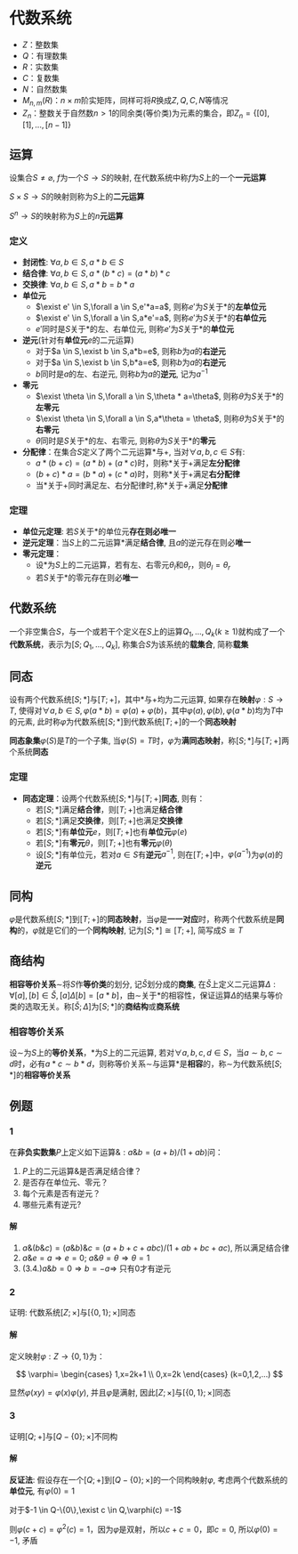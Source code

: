 # 代数系统

- $Z$：整数集
- $Q$：有理数集
- $R$：实数集
- $C$：复数集
- $N$：自然数集
- $M_{n,m}(R)$：$n \times m$阶实矩阵，同样可将$R$换成$Z, Q, C, N$等情况
- $Z_n$：整数关于自然数$n>1$的同余类(等价类)为元素的集合，即$Z_n=\{[0],[1],...,[n−1]\}$

## 运算

设集合$S≠\varnothing$, $f$为一个$S \rightarrow S$的映射, 在代数系统中称$f$为$S$上的一个**一元运算**

$S×S \rightarrow S$的映射则称为$S$上的**二元运算**

$S^n \rightarrow S$的映射称为$S$上的$n$**元运算**

### 定义

- **封闭性**: $\forall a,b \in S,a*b \in S$
- **结合律**: $\forall a,b \in S,a*(b*c)=(a*b)*c$
- **交换律**: $\forall a,b \in S,a*b=b*a$
- **单位元**
  - $\exist e' \in S,\forall a \in S,e'*a=a$, 则称$e'$为$S$关于$*$的**左单位元**
  - $\exist e' \in S,\forall a \in S,a*e'=a$, 则称$e'$为$S$关于$*$的**右单位元**
  - $e'$同时是$S$关于$*$的左、右单位元, 则称$e'$为$S$关于$*$的**单位元**
- **逆元**(针对有**单位元**$e$的二元运算)
  - 对于$a \in S,\exist b \in S,a*b=e$, 则称$b$为$a$的**右逆元**
  - 对于$a \in S,\exist b \in S,b*a=e$, 则称$b$为$a$的**右逆元**
  - $b$同时是$a$的左、右逆元, 则称$b$为$a$的**逆元**, 记为$a^{-1}$
- **零元**
  - $\exist \theta \in S,\forall a \in S,\theta * a=\theta$, 则称$\theta$为$S$关于$*$的**左零元**
  - $\exist \theta \in S,\forall a \in S,a*\theta = \theta$, 则称$\theta$为$S$关于$*$的**右零元**
  - $\theta$同时是$S$关于$*$的左、右零元, 则称$\theta$为$S$关于$*$的**零元**
- **分配律**：在集合$S$定义了两个二元运算$*$与$+$, 当对$\forall a,b,c \in S$有:
  - $a*(b+c)=(a*b)+(a*c)$时，则称$*$关于$+$满足**左分配律**
  - $(b+c)*a=(b*a)+(c*a)$时，则称$*$关于$+$满足**右分配律**
  - 当$*$关于$+$同时满足左、右分配律时,称$*$关于$+$满足**分配律**

### 定理

- **单位元定理**: 若$S$关于$*$的单位元**存在则必唯一**
- **逆元定理**：当$S$上的二元运算$*$满足**结合律**, 且$a$的逆元存在则必**唯一**
- **零元定理**：
  - 设$*$为$S$上的二元运算，若有左、右零元$\theta_l$和$\theta_r$，则$\theta_l=\theta_r$
  - 若$S$关于$*$的零元存在则必**唯一**

## 代数系统

一个非空集合$S$，与一个或若干个定义在$S$上的运算$Q_1,...,Q_k(k \ge 1)$就构成了一个**代数系统**，表示为$[S;Q_1,...,Q_k]$, 称集合$S$为该系统的**载集合**, 简称**载集**

## 同态

设有两个代数系统$[S;*]$与$[T;+]$，其中$*$与$+$均为二元运算, 如果存在**映射**$\varphi :S \rightarrow T$, 使得对$\forall a,b \in S,\varphi(a*b)=\varphi(a)+\varphi(b)$，其中$\varphi(a),\varphi(b),\varphi(a*b)$均为$T$中的元素, 此时称$\varphi$为代数系统$[S;*]$到代数系统$[T;+]$的一个**同态映射**

**同态象集**$\varphi(S)$是$T$的一个子集, 当$\varphi(S)=T$时，$\varphi$为**满同态映射**，称$[S;*]$与$[T;+]$两个系统**同态**

### 定理

- **同态定理**：设两个代数系统$[S;*]$与$[T;+]$**同态**, 则有：
  - 若$[S;*]$满足**结合律**，则$[T;+]$也满足**结合律**
  - 若$[S;*]$满足**交换律**，则$[T;+]$也满足**交换律**
  - 若$[S;*]$有**单位元**$e$，则$[T;+]$也有**单位元**$\varphi(e)$
  - 若$[S;*]$有**零元**$\theta$，则$[T;+]$也有**零元**$\varphi(\theta)$
  - 设$[S;*]$有单位元，若对$a \in S$有**逆元**$a^{-1}$, 则在$[T;+]$中，$\varphi(a^{-1})$为$\varphi(a)$的**逆元**

## 同构

$\varphi$是代数系统$[S;*]$到$[T;+]$的**同态映射**，当$\varphi$是**一一对应**时，称两个代数系统是**同构**的，$\varphi$就是它们的一个**同构映射**, 记为$[S;*] \cong [T;+]$, 简写成$S\cong T$

## 商结构

**相容等价关系**$\sim$将$S$作**等价类**的划分, 记$\check{S}$划分成的**商集**, 在$\check{S}$上定义二元运算$\Delta : \forall [a],[b] \in \check{S},[a]\Delta[b]=[a*b]$，由$\sim$关于$*$的相容性，保证运算$\Delta$的结果与等价类的选取无关。称$[\check{S};\Delta]$为$[S;*]$的**商结构**或**商系统**

### 相容等价关系

设$\sim$为$S$上的**等价关系**，$*$为$S$上的二元运算, 若对$\forall a,b,c,d \in S$，当$a \sim b,c \sim d$时，必有$a*c \sim b*d$，则称等价关系$\sim$与运算$*$是**相容**的，称$\sim$为代数系统$[S;*]$的**相容等价关系**

## 例题

### 1

在**非负实数集**$P$上定义如下运算$\&:a\&b=(a+b)/(1+ab)$问：

1. $P$上的二元运算$\&$是否满足结合律？
2. 是否存在单位元、零元？
3. 每个元素是否有逆元？
4. 哪些元素有逆元?

#### 解

1. $a\&(b\&c)=(a\&b)\&c=(a+b+c+abc)/(1+ab+bc+ac)$, 所以满足结合律
2. $a\&e=a \Rightarrow e=0;~a\&\theta=\theta \Rightarrow \theta=1$
3. (3.4.)$a\&b=0 \Rightarrow b=-a \Rightarrow$ 只有$0$才有逆元

### 2

证明: 代数系统$[Z;×]$与$[\{0,1\};×]$同态

#### 解

定义映射$\varphi:Z \rightarrow \{0,1\}$为：

$$
\varphi=
\begin{cases}
  1,x=2k+1 \\
  0,x=2k
\end{cases}
(k=0,1,2,...)
$$

显然$\varphi(xy)=\varphi(x)\varphi(y)$, 并且$\varphi$是满射, 因此$[Z;×]$与$[\{0,1\};×]$同态

### 3

证明$[Q;+]$与$[Q-\{0\};\times]$不同构

#### 解

**反证法**: 假设存在一个$[Q;+]$到$[Q-\{0\};\times]$的一个同构映射$\varphi$, 考虑两个代数系统的**单位元**, 有$\varphi(0)=1$

对于$-1 \in Q-\{0\},\exist c \in Q,\varphi(c) =-1$

则$\varphi(c+c) = \varphi^2(c)= 1$，因为$\varphi$是双射，所以$c+c=0$，即$c=0$, 所以$\varphi(0) = -1$, 矛盾

